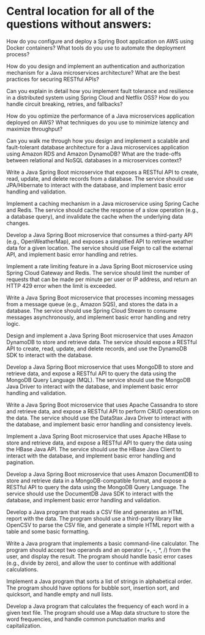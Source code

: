# Central location for all of the questions without answers:

How do you configure and deploy a Spring Boot application on AWS using Docker containers? What tools do you use to automate the deployment process?

How do you design and implement an authentication and authorization mechanism for a Java microservices architecture? What are the best practices for securing RESTful APIs?

Can you explain in detail how you implement fault tolerance and resilience in a distributed system using Spring Cloud and Netflix OSS? How do you handle circuit breaking, retries, and fallbacks?

How do you optimize the performance of a Java microservices application deployed on AWS? What techniques do you use to minimize latency and maximize throughput?

Can you walk me through how you design and implement a scalable and fault-tolerant database architecture for a Java microservices application using Amazon RDS and Amazon DynamoDB? What are the trade-offs between relational and NoSQL databases in a microservices context?

Write a Java Spring Boot microservice that exposes a RESTful API to create, read, update, and delete records from a database. The service should use JPA/Hibernate to interact with the database, and implement basic error handling and validation.

Implement a caching mechanism in a Java microservice using Spring Cache and Redis. The service should cache the response of a slow operation (e.g., a database query), and invalidate the cache when the underlying data changes.

Develop a Java Spring Boot microservice that consumes a third-party API (e.g., OpenWeatherMap), and exposes a simplified API to retrieve weather data for a given location. The service should use Feign to call the external API, and implement basic error handling and retries.

Implement a rate limiting feature in a Java Spring Boot microservice using Spring Cloud Gateway and Redis. The service should limit the number of requests that can be made per minute per user or IP address, and return an HTTP 429 error when the limit is exceeded.

Write a Java Spring Boot microservice that processes incoming messages from a message queue (e.g., Amazon SQS), and stores the data in a database. The service should use Spring Cloud Stream to consume messages asynchronously, and implement basic error handling and retry logic.

Design and implement a Java Spring Boot microservice that uses Amazon DynamoDB to store and retrieve data. The service should expose a RESTful API to create, read, update, and delete records, and use the DynamoDB SDK to interact with the database.

Develop a Java Spring Boot microservice that uses MongoDB to store and retrieve data, and expose a RESTful API to query the data using the MongoDB Query Language (MQL). The service should use the MongoDB Java Driver to interact with the database, and implement basic error handling and validation.

Write a Java Spring Boot microservice that uses Apache Cassandra to store and retrieve data, and expose a RESTful API to perform CRUD operations on the data. The service should use the DataStax Java Driver to interact with the database, and implement basic error handling and consistency levels.

Implement a Java Spring Boot microservice that uses Apache HBase to store and retrieve data, and expose a RESTful API to query the data using the HBase Java API. The service should use the HBase Java Client to interact with the database, and implement basic error handling and pagination.

Develop a Java Spring Boot microservice that uses Amazon DocumentDB to store and retrieve data in a MongoDB-compatible format, and expose a RESTful API to query the data using the MongoDB Query Language. The service should use the DocumentDB Java SDK to interact with the database, and implement basic error handling and validation.

Develop a Java program that reads a CSV file and generates an HTML report with the data. The program should use a third-party library like OpenCSV to parse the CSV file, and generate a simple HTML report with a table and some basic formatting.

Write a Java program that implements a basic command-line calculator. The program should accept two operands and an operator (+, -, \*, /) from the user, and display the result. The program should handle basic error cases (e.g., divide by zero), and allow the user to continue with additional calculations.

Implement a Java program that sorts a list of strings in alphabetical order. The program should have options for bubble sort, insertion sort, and quicksort, and handle empty and null lists.

Develop a Java program that calculates the frequency of each word in a given text file. The program should use a Map data structure to store the word frequencies, and handle common punctuation marks and capitalization.